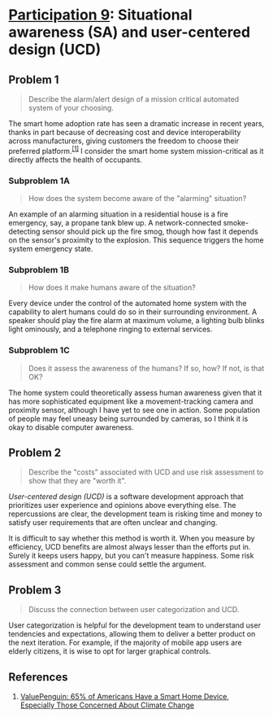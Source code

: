# [Participation 9](https://github.com/hanggrian/IIT-CS487/blob/assets/lect10.pdf): Situational awareness (SA) and user-centered design (UCD)

## Problem 1

> Describe the alarm/alert design of a mission critical automated system of your
  choosing.

The smart home adoption rate has seen a dramatic increase in recent years,
thanks in part because of decreasing cost and device interoperability across
manufacturers, giving customers the freedom to choose their preferred platform.<sup>[\[1\]]</sup>
I consider the smart home system mission-critical as it directly affects the
health of occupants.

### Subproblem 1A

> How does the system become aware of the "alarming" situation?

An example of an alarming situation in a residential house is a fire emergency,
say, a propane tank blew up. A network-connected smoke-detecting sensor should
pick up the fire smog, though how fast it depends on the sensor's proximity to
the explosion. This sequence triggers the home system emergency state.

### Subproblem 1B

> How does it make humans aware of the situation?

Every device under the control of the automated home system with the capability
to alert humans could do so in their surrounding environment. A speaker should
play the fire alarm at maximum volume, a lighting bulb blinks light ominously,
and a telephone ringing to external services.

### Subproblem 1C

> Does it assess the awareness of the humans? If so, how? If not, is that OK?

The home system could theoretically assess human awareness given that it has
more sophisticated equipment like a movement-tracking camera and proximity
sensor, although I have yet to see one in action. Some population of people may
feel uneasy being surrounded by cameras, so I think it is okay to disable
computer awareness.

## Problem 2

> Describe the "costs" associated with UCD and use risk assessment to show that
  they are "worth it".

*User-centered design (UCD)* is a software development approach that prioritizes
user experience and opinions above everything else. The repercussions are clear,
the development team is risking time and money to satisfy user requirements that
are often unclear and changing.

It is difficult to say whether this method is worth it. When you measure by
efficiency, UCD benefits are almost always lesser than the efforts put in.
Surely it keeps users happy, but you can't measure happiness. Some risk
assessment and common sense could settle the argument.

## Problem 3

> Discuss the connection between user categorization and UCD.

User categorization is helpful for the development team to understand user
tendencies and expectations, allowing them to deliver a better product on the
next iteration. For example, if the majority of mobile app users are elderly
citizens, it is wise to opt for larger graphical controls.

## References

1.  [ValuePenguin: 65% of Americans Have a Smart Home Device, Especially Those Concerned About Climate Change](https://www.valuepenguin.com/two-thirds-americans-own-smart-home-device/)

[\[1\]]: https://www.valuepenguin.com/two-thirds-americans-own-smart-home-device/
